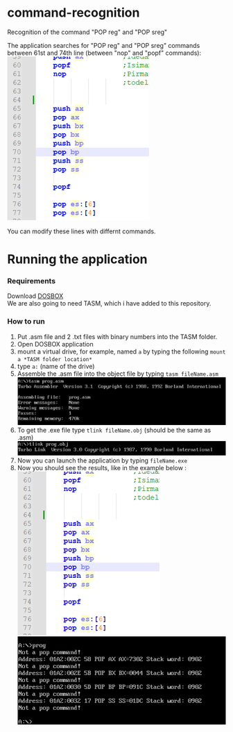 # command-recognition
Recognition of the command "POP reg" and "POP sreg"

The application searches for "POP reg" and "POP sreg" commands between 61st and 74th line (between "nop" and "popf" commands):
![commands](/readMeImages/info3.png)

You can modify these lines with differnt commands.

# Running the application

### Requirements
Download [DOSBOX](https://www.dosbox.com/download.php?main=1) \
We are also going to need TASM, which i have added to this repository.

### How to run
1. Put .asm file and 2 .txt files with binary numbers into the TASM folder.
2. Open DOSBOX application
3. mount a virtual drive, for example, named `a` by typing the following `mount a *TASM folder location*`
4. type `a:` (name of the drive)
5. Assemble the .asm file into the object file by typing `tasm fileName.asm` \
 ![Now you will see the list of erros, warnings and etc.](/readMeImages/info1.png)
6. To get the .exe file type `tlink fileName.obj` (should be the same as .asm) \
 ![tlink](/readMeImages/info2.png)
7. Now you can launch the application by typing `fileName.exe`
8. Now you should see the results, like in the example below : \
![commands](/readMeImages/info3.png) ![output](/readMeImages/info4.png)
